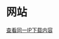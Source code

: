 # 网站

[查看同一IP下载内容]([https://iknowwhatyoudownload.com/en/peer/](http://iknowwhatyoudownload-com-s.webvpn.zju.edu.cn:8001/en/peer/))